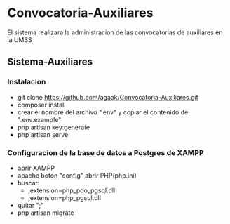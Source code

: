 # Convocatoria-Auxiliares
El sistema realizara la administracion de las convocatorias de auxiliares en la UMSS

## Sistema-Auxiliares
### Instalacion
- git clone https://github.com/agaak/Convocatoria-Auxiliares.git
- composer install
- crear el nombre del archivo ".env" y copiar el contenido de ".env.example"
- php artisan key:generate
- php artisan serve

### Configuracion de la base de datos a Postgres de XAMPP
- abrir XAMPP 
- apache  boton "config" abrir PHP(php.ini)
- buscar:
	- ;extension=php_pdo_pgsql.dll
	- ;extension=php_pgsql.dll
- quitar ";"
- php artisan migrate
